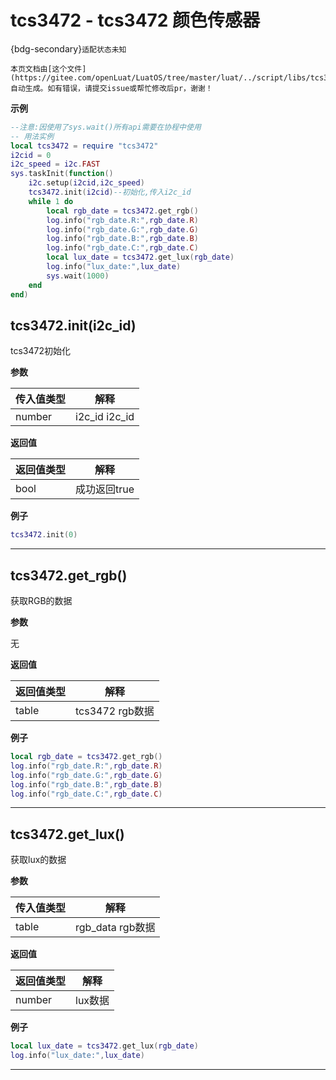 # tcs3472 - tcs3472 颜色传感器

{bdg-secondary}`适配状态未知`

```{note}
本页文档由[这个文件](https://gitee.com/openLuat/LuatOS/tree/master/luat/../script/libs/tcs3472/tcs3472.lua)自动生成。如有错误，请提交issue或帮忙修改后pr，谢谢！
```


**示例**

```lua
--注意:因使用了sys.wait()所有api需要在协程中使用
-- 用法实例
local tcs3472 = require "tcs3472"
i2cid = 0
i2c_speed = i2c.FAST
sys.taskInit(function()
    i2c.setup(i2cid,i2c_speed)
    tcs3472.init(i2cid)--初始化,传入i2c_id
    while 1 do
        local rgb_date = tcs3472.get_rgb()
        log.info("rgb_date.R:",rgb_date.R)
        log.info("rgb_date.G:",rgb_date.G)
        log.info("rgb_date.B:",rgb_date.B)
        log.info("rgb_date.C:",rgb_date.C)
        local lux_date = tcs3472.get_lux(rgb_date)
        log.info("lux_date:",lux_date)
        sys.wait(1000)
    end
end)

```

## tcs3472.init(i2c_id)



tcs3472初始化

**参数**

|传入值类型|解释|
|-|-|
|number|i2c_id i2c_id|

**返回值**

|返回值类型|解释|
|-|-|
|bool|成功返回true|

**例子**

```lua
tcs3472.init(0)

```

---

## tcs3472.get_rgb()



获取RGB的数据

**参数**

无

**返回值**

|返回值类型|解释|
|-|-|
|table|tcs3472 rgb数据|

**例子**

```lua
local rgb_date = tcs3472.get_rgb()
log.info("rgb_date.R:",rgb_date.R)
log.info("rgb_date.G:",rgb_date.G)
log.info("rgb_date.B:",rgb_date.B)
log.info("rgb_date.C:",rgb_date.C)

```

---

## tcs3472.get_lux()



获取lux的数据

**参数**

|传入值类型|解释|
|-|-|
|table|rgb_data rgb数据|

**返回值**

|返回值类型|解释|
|-|-|
|number|lux数据|

**例子**

```lua
local lux_date = tcs3472.get_lux(rgb_date)
log.info("lux_date:",lux_date)

```

---

